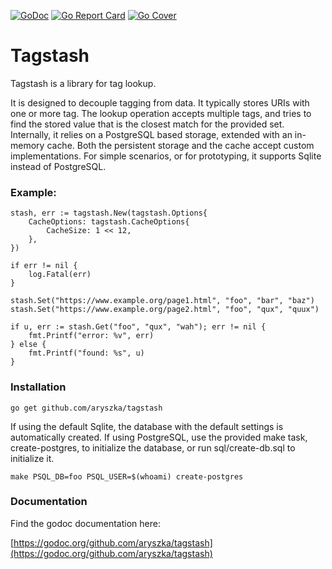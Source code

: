 [![GoDoc](https://godoc.org/github.com/aryszka/tagstash?status.svg)](https://godoc.org/github.com/aryszka/tagstash)
[![Go Report Card](https://goreportcard.com/badge/github.com/aryszka/tagstash)](https://goreportcard.com/report/github.com/aryszka/tagstash)
[![Go Cover](https://gocover.io/_badge/github.com/aryszka/tagstash)](https://gocover.io/github.com/aryszka/tagstash)

# Tagstash

Tagstash is a library for tag lookup.

It is designed to decouple tagging from data. It typically stores URIs with one or more tag. The lookup
operation accepts multiple tags, and tries to find the stored value that is the closest match for the provided
set. Internally, it relies on a PostgreSQL based storage, extended with an in-memory cache. Both the persistent
storage and the cache accept custom implementations. For simple scenarios, or for prototyping, it supports
Sqlite instead of PostgreSQL.

### Example:

```
stash, err := tagstash.New(tagstash.Options{
	CacheOptions: tagstash.CacheOptions{
		CacheSize: 1 << 12,
	},
})

if err != nil {
	log.Fatal(err)
}

stash.Set("https://www.example.org/page1.html", "foo", "bar", "baz")
stash.Set("https://www.example.org/page2.html", "foo", "qux", "quux")

if u, err := stash.Get("foo", "qux", "wah"); err != nil {
	fmt.Printf("error: %v", err)
} else {
	fmt.Printf("found: %s", u)
}
```

### Installation

```
go get github.com/aryszka/tagstash
```

If using the default Sqlite, the database with the default settings is automatically created. If using
PostgreSQL, use the provided make task, create-postgres, to initialize the database, or run sql/create-db.sql to
initialize it.

```
make PSQL_DB=foo PSQL_USER=$(whoami) create-postgres
```

### Documentation

Find the godoc documentation here:

[https://godoc.org/github.com/aryszka/tagstash](https://godoc.org/github.com/aryszka/tagstash)
